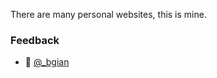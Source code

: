There are many personal websites, this is mine.

### Feedback

- 👋 [@_bgian](http://twitter.com/_bgian)

